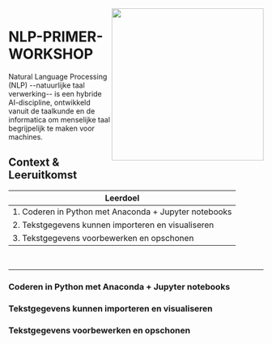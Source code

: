 <img align="right" width="300" height="300" src="https://avatars.githubusercontent.com/u/115706761?s=400&u=7c6cae892816e172b0b7eef99f2d32adb948c6ad&v=4">

# NLP-PRIMER-WORKSHOP
Natural Language Processing (NLP) --natuurlijke taal verwerking-- is een hybride AI-discipline, ontwikkeld vanuit de taalkunde en de informatica om menselijke taal begrijpelijk te maken voor machines.

## Context & Leeruitkomst



<div align="center">

|Leerdoel|
| --------- |
| 1. Coderen in Python met Anaconda + Jupyter notebooks |
| 2. Tekstgegevens kunnen importeren en visualiseren | 
| 3. Tekstgegevens voorbewerken en opschonen |

</div> <br />

********
### Coderen in Python met Anaconda + Jupyter notebooks

### Tekstgegevens kunnen importeren en visualiseren

### Tekstgegevens voorbewerken en opschonen
